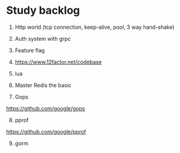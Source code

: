 # Study backlog

1. Http world (tcp connection, keep-alive, pool, 3 way hand-shake)

2. Auth system with grpc

3. Feature flag

4. https://www.12factor.net/codebase

5. lua

6. Master Redis the basic

7. Gops

https://github.com/google/gops

8. pprof

https://github.com/google/pprof

9. gorm
